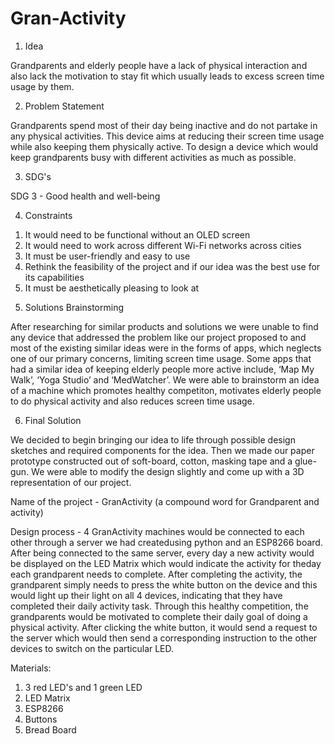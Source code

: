 # Gran-Activity
1. Idea

Grandparents and elderly people have a lack of physical interaction and also lack the motivation to stay fit which usually leads to excess screen time usage by them.

2. Problem Statement

Grandparents spend most of their day being inactive and do not partake in any physical activities. This device aims at reducing their screen time usage while also keeping them physically active. To design a device which would keep grandparents busy with different activities as much as possible. 

3. SDG's

SDG 3 - Good health and well-being

4. Constraints

1) It would need to be functional without an OLED screen
2) It would need to work across different Wi-Fi networks across cities
3) It must be user-friendly and easy to use
4) Rethink the feasibility of the project and if our idea was the best use for its capabilities
5) It must be aesthetically pleasing to look at

5. Solutions Brainstorming

After researching for similar products and solutions we were unable to find any device that addressed the problem like our project proposed to and most of the existing similar ideas were in the forms of apps, which neglects one of our primary concerns, limiting screen time usage. Some apps that had a similar idea of keeping elderly people more active include, ‘Map My Walk’, ‘Yoga Studio’ and ‘MedWatcher’. We were able to brainstorm an idea of a machine which promotes healthy competiton, motivates elderly people to do physical activity and also reduces screen time usage.


6. Final Solution

We decided to begin bringing our idea to life through possible design sketches and required components for the idea. Then we made our paper prototype constructed out of soft-board, cotton, masking tape and a glue-gun. We were able to modify the design slightly and come up with a 3D representation of our project.

Name of the project - GranActivity (a compound word for Grandparent and activity)

Design process - 4 GranActivity machines would be connected to each other through a server we had createdusing python and an ESP8266 board. After being connected to the same server, every day a new activity would be displayed on the LED Matrix which would indicate the activity for theday each grandparent needs to complete. After completing the activity, the grandparent simply needs to press the white button on the device and this would light up their light on all 4 devices, indicating that they have completed their daily activity task. Through this healthy competition, the grandparents would be motivated to complete their daily goal of doing a
physical activity. After clicking the white button, it would send a request to the server which would then send a corresponding instruction to the other devices to switch on the particular LED.

Materials: 
1) 3 red LED's and 1 green LED
2) LED Matrix
3) ESP8266
4) Buttons
5) Bread Board
